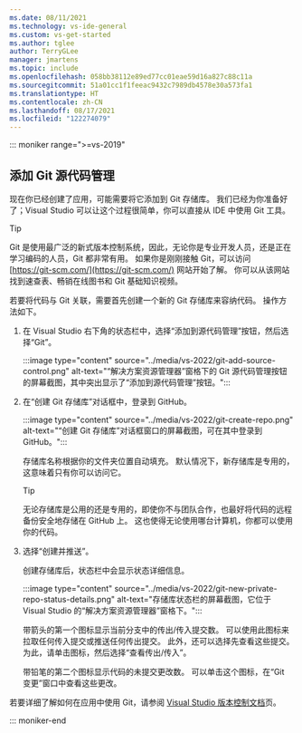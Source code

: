 ```yaml
---
ms.date: 08/11/2021
ms.technology: vs-ide-general
ms.custom: vs-get-started
ms.author: tglee
author: TerryGLee
manager: jmartens
ms.topic: include
ms.openlocfilehash: 058bb38112e89ed77cc01eae59d16a827c88c11a
ms.sourcegitcommit: 51a01cc1f1feeac9432c7989db4578e30a573fa1
ms.translationtype: HT
ms.contentlocale: zh-CN
ms.lasthandoff: 08/17/2021
ms.locfileid: "122274079"
---
```

::: moniker range=">=vs-2019"

## <a name="add-git-source-control"></a>添加 Git 源代码管理

现在你已经创建了应用，可能需要将它添加到 Git 存储库。 我们已经为你准备好了；Visual Studio 可以让这个过程很简单，你可以直接从 IDE 中使用 Git 工具。

> [!TIP]
> Git 是使用最广泛的新式版本控制系统，因此，无论你是专业开发人员，还是正在学习编码的人员，Git 都非常有用。 如果你是刚刚接触 Git，可以访问 [https://git-scm.com/](https://git-scm.com/) 网站开始了解。 你可以从该网站找到速查表、畅销在线图书和 Git 基础知识视频。

若要将代码与 Git 关联，需要首先创建一个新的 Git 存储库来容纳代码。 操作方法如下。

1. 在 Visual Studio 右下角的状态栏中，选择“添加到源代码管理”按钮，然后选择“Git”。

    :::image type="content" source="../media/vs-2022/git-add-source-control.png" alt-text="“解决方案资源管理器”窗格下的 Git 源代码管理按钮的屏幕截图，其中突出显示了“添加到源代码管理”按钮。":::

1. 在“创建 Git 存储库”对话框中，登录到 GitHub。

    :::image type="content" source="../media/vs-2022/git-create-repo.png" alt-text="“创建 Git 存储库”对话框窗口的屏幕截图，可在其中登录到 GitHub。":::

    存储库名称根据你的文件夹位置自动填充。 默认情况下，新存储库是专用的，这意味着只有你可以访问它。

    > [!TIP]
    > 无论存储库是公用的还是专用的，即使你不与团队合作，也最好将代码的远程备份安全地存储在 GitHub 上。 这也使得无论使用哪台计算机，你都可以使用你的代码。

1. 选择“创建并推送”。

    创建存储库后，状态栏中会显示状态详细信息。

    :::image type="content" source="../media/vs-2022/git-new-private-repo-status-details.png" alt-text="存储库状态栏的屏幕截图，它位于 Visual Studio 的“解决方案资源管理器”窗格下。":::

    带箭头的第一个图标显示当前分支中的传出/传入提交数。 可以使用此图标来拉取任何传入提交或推送任何传出提交。 此外，还可以选择先查看这些提交。 为此，请单击图标，然后选择“查看传出/传入”。

    带铅笔的第二个图标显示代码的未提交更改数。 可以单击这个图标，在“Git 变更”窗口中查看这些更改。

若要详细了解如何在应用中使用 Git，请参阅 [Visual Studio 版本控制文档](../../version-control/index.yml)页。

::: moniker-end